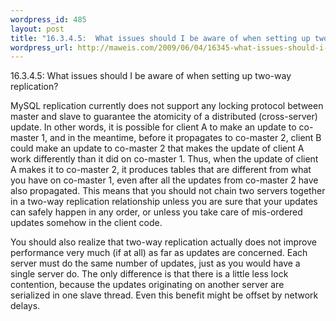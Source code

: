 ```yaml
--- 
wordpress_id: 485
layout: post
title: "16.3.4.5:  What issues should I be aware of when setting up two-way replication?"
wordpress_url: http://maweis.com/2009/06/04/16345-what-issues-should-i-be-aware-of-when-setting-up-two-way-replication/
---
```

16.3.4.5:  What issues should I be aware of when setting up two-way replication?

MySQL replication currently does not support any locking protocol between master and slave to guarantee the atomicity of a distributed (cross-server) update. In other words, it is possible for client A to make an update to co-master 1, and in the meantime, before it propagates to co-master 2, client B could make an update to co-master 2 that makes the update of client A work differently than it did on co-master 1. Thus, when the update of client A makes it to co-master 2, it produces tables that are different from what you have on co-master 1, even after all the updates from co-master 2 have also propagated. This means that you should not chain two servers together in a two-way replication relationship unless you are sure that your updates can safely happen in any order, or unless you take care of mis-ordered updates somehow in the client code.

You should also realize that two-way replication actually does not improve performance very much (if at all) as far as updates are concerned. Each server must do the same number of updates, just as you would have a single server do. The only difference is that there is a little less lock contention, because the updates originating on another server are serialized in one slave thread. Even this benefit might be offset by network delays. 
